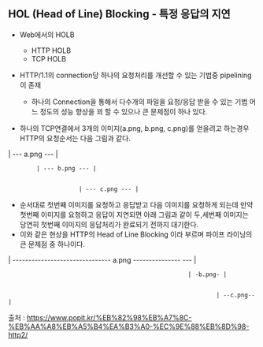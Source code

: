 ## HOL (Head of Line) Blocking - 특정 응답의 지연

- Web에서의 HOLB
  - HTTP HOLB
  - TCP HOLB
 
- HTTP/1.1의 connection당 하나의 요청처리를 개선할 수 있는 기법중 pipelining이 존재 
  - 하나의 Connection을 통해서 다수개의 파일을 요청/응답 받을 수 있는 기법 어느 정도의 성능 향상을 꾀 할 수 있으나 큰 문제점이 하나 있다.
 
 - 하나의 TCP연결에서 3개의 이미지(a.png, b.png, c.png)를 얻을려고 하는경우 HTTP의 요청순서는 다음 그림과 같다.

| --- a.png --- |

            | --- b.png --- |


                        | --- c.png --- |

- 순서대로 첫번째 이미지를 요청하고 응답받고 다음 이미지를 요청하게 되는데 만약 첫번째 이미지를 요청하고 응답이 지연되면 아래 그림과 같이 두,세번째 이미지는 당연히 첫번째 이미지의 응답처리가 완료되기 전까지 대기한다.
- 이와 같은 현상을 HTTP의 Head of Line Blocking 이라 부르며 파이프 라이닝의 큰 문제점 중 하나이다.

| ------------------------------- a.png --------------- --- |

                                                       | -b.png- |


                                                               | --c.png-- |
                                                               
출처 : https://www.popit.kr/%EB%82%98%EB%A7%8C-%EB%AA%A8%EB%A5%B4%EA%B3%A0-%EC%9E%88%EB%8D%98-http2/
